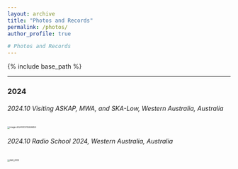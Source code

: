 ```yaml
---
layout: archive
title: "Photos and Records"
permalink: /photos/
author_profile: true

# Photos and Records
---
```






{% include base_path %}

----

### 2024

###### 2024.10 Visiting ASKAP, MWA, and SKA-Low, Western Australia, Australia

<img src="/Users/cuixianghan/Library/Application Support/typora-user-images/image-20241015115926850.png" alt="image-20241015115926850" style="zoom: 33%;" />

###### 2024.10 Radio School 2024, Western Australia, Australia

<img src="/Users/cuixianghan/Pictures/Xianghan/IMG_6105.jpg" alt="IMG_6105" style="zoom:33%;" />
